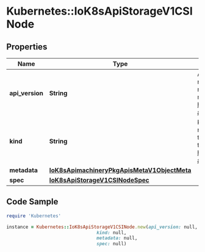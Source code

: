 # Kubernetes::IoK8sApiStorageV1CSINode

## Properties

Name | Type | Description | Notes
------------ | ------------- | ------------- | -------------
**api_version** | **String** | APIVersion defines the versioned schema of this representation of an object. Servers should convert recognized schemas to the latest internal value, and may reject unrecognized values. More info: https://git.k8s.io/community/contributors/devel/sig-architecture/api-conventions.md#resources | [optional] 
**kind** | **String** | Kind is a string value representing the REST resource this object represents. Servers may infer this from the endpoint the client submits requests to. Cannot be updated. In CamelCase. More info: https://git.k8s.io/community/contributors/devel/sig-architecture/api-conventions.md#types-kinds | [optional] 
**metadata** | [**IoK8sApimachineryPkgApisMetaV1ObjectMeta**](IoK8sApimachineryPkgApisMetaV1ObjectMeta.md) |  | [optional] 
**spec** | [**IoK8sApiStorageV1CSINodeSpec**](IoK8sApiStorageV1CSINodeSpec.md) |  | 

## Code Sample

```ruby
require 'Kubernetes'

instance = Kubernetes::IoK8sApiStorageV1CSINode.new(api_version: null,
                                 kind: null,
                                 metadata: null,
                                 spec: null)
```


